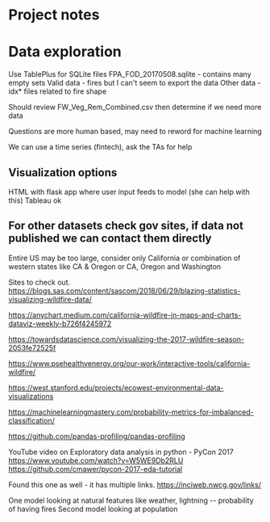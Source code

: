 # Project notes

# Data exploration
Use TablePlus for SQLite files
FPA_FOD_20170508.sqlite - contains many empty sets
Valid data - fires but I can't seem to export the data
Other data - idx* files related to fire shape

Should review FW_Veg_Rem_Combined.csv then determine if we need more data

Questions are more human based, may need to reword for machine learning

We can use a time series (fintech), ask the TAs for help

## Visualization options
HTML with flask app where user input feeds to model (she can help with this)
Tableau ok

## For other datasets check gov sites, if data not published we can contact them directly

Entire US may be too large, consider only California or combination of western 
states like CA & Oregon or CA, Oregon and Washington

Sites to check out.
https://blogs.sas.com/content/sascom/2018/06/29/blazing-statistics-visualizing-wildfire-data/

https://anychart.medium.com/california-wildfire-in-maps-and-charts-dataviz-weekly-b726f4245972

https://towardsdatascience.com/visualizing-the-2017-wildfire-season-2053fe72525f

https://www.psehealthyenergy.org/our-work/interactive-tools/california-wildfire/

https://west.stanford.edu/projects/ecowest-environmental-data-visualizations

https://machinelearningmastery.com/probability-metrics-for-imbalanced-classification/

https://github.com/pandas-profiling/pandas-profiling

YouTube video on Exploratory data analysis in python - PyCon 2017
https://www.youtube.com/watch?v=W5WE9Db2RLU
https://github.com/cmawer/pycon-2017-eda-tutorial

Found this one as well - it has multiple links.
https://inciweb.nwcg.gov/links/


One model looking at natural features like weather, lightning -- probability of having fires
Second model looking at population 